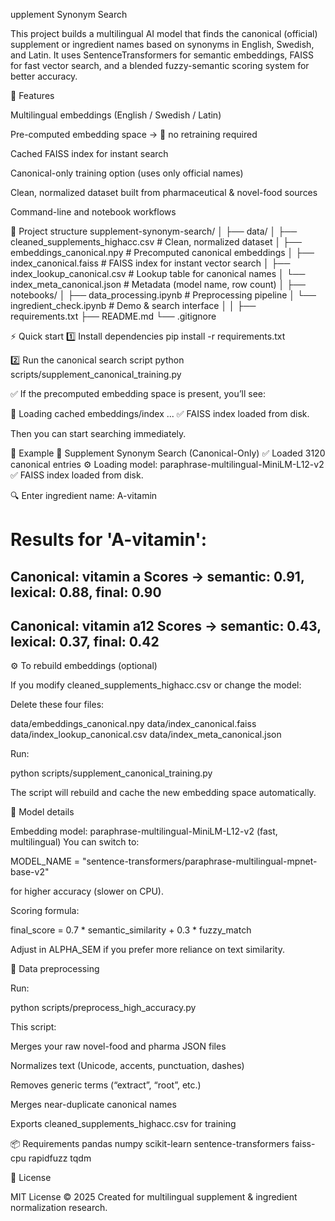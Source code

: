 upplement Synonym Search

This project builds a multilingual AI model that finds the canonical (official) supplement or ingredient names based on synonyms in English, Swedish, and Latin.
It uses SentenceTransformers for semantic embeddings, FAISS for fast vector search, and a blended fuzzy-semantic scoring system for better accuracy.

🚀 Features

Multilingual embeddings (English / Swedish / Latin)

Pre-computed embedding space → 🧩 no retraining required

Cached FAISS index for instant search

Canonical-only training option (uses only official names)

Clean, normalized dataset built from pharmaceutical & novel-food sources

Command-line and notebook workflows

📂 Project structure
supplement-synonym-search/
│
├── data/
│   ├── cleaned_supplements_highacc.csv        # Clean, normalized dataset
│   ├── embeddings_canonical.npy               # Precomputed canonical embeddings
│   ├── index_canonical.faiss                  # FAISS index for instant vector search
│   ├── index_lookup_canonical.csv             # Lookup table for canonical names
│   └── index_meta_canonical.json              # Metadata (model name, row count)
│
├── notebooks/
│   ├── data_processing.ipynb                  # Preprocessing pipeline
│   └── ingredient_check.ipynb                 # Demo & search interface
│
│
├── requirements.txt
├── README.md
└── .gitignore

⚡ Quick start
1️⃣ Install dependencies
pip install -r requirements.txt

2️⃣ Run the canonical search script
python scripts/supplement_canonical_training.py


✅ If the precomputed embedding space is present, you’ll see:

🔁 Loading cached embeddings/index ...
✅ FAISS index loaded from disk.


Then you can start searching immediately.

🧩 Example
🧠 Supplement Synonym Search (Canonical-Only)
✅ Loaded 3120 canonical entries
⚙️ Loading model: paraphrase-multilingual-MiniLM-L12-v2
✅ FAISS index loaded from disk.

🔍 Enter ingredient name: A-vitamin

Results for 'A-vitamin':
======================================================================
Canonical: vitamin a
  Scores → semantic: 0.91, lexical: 0.88, final: 0.90
----------------------------------------------------------------------
Canonical: vitamin a12
  Scores → semantic: 0.43, lexical: 0.37, final: 0.42
----------------------------------------------------------------------

⚙️ To rebuild embeddings (optional)

If you modify cleaned_supplements_highacc.csv or change the model:

Delete these four files:

data/embeddings_canonical.npy
data/index_canonical.faiss
data/index_lookup_canonical.csv
data/index_meta_canonical.json


Run:

python scripts/supplement_canonical_training.py


The script will rebuild and cache the new embedding space automatically.

🧮 Model details

Embedding model: paraphrase-multilingual-MiniLM-L12-v2 (fast, multilingual)
You can switch to:

MODEL_NAME = "sentence-transformers/paraphrase-multilingual-mpnet-base-v2"


for higher accuracy (slower on CPU).

Scoring formula:

final_score = 0.7 * semantic_similarity + 0.3 * fuzzy_match


Adjust in ALPHA_SEM if you prefer more reliance on text similarity.

🧹 Data preprocessing

Run:

python scripts/preprocess_high_accuracy.py


This script:

Merges your raw novel-food and pharma JSON files

Normalizes text (Unicode, accents, punctuation, dashes)

Removes generic terms (“extract”, “root”, etc.)

Merges near-duplicate canonical names

Exports cleaned_supplements_highacc.csv for training

📦 Requirements
pandas
numpy
scikit-learn
sentence-transformers
faiss-cpu
rapidfuzz
tqdm

🧾 License

MIT License © 2025
Created for multilingual supplement & ingredient normalization research.
